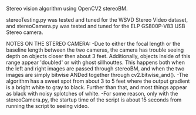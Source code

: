 Stereo vision algorithm using OpenCV2 stereoBM. 

stereoTesting.py was tested and tuned for the WSVD Stereo Video dataset, and stereoCamera.py was tested and tuned for the ELP GS800P-V83 USB Stereo camera.

  NOTES ON THE STEREO CAMERA:
    -Due to either the focal length or the baseline length between the two cameras, the camera has trouble seeing depth on objects closer then about 3 feet. Additionally, objects inside of this range appear
     'doubled' or with ghost sillhouttes. This happens both when the left and right images are passed through stereoBM, and when the two images are simply bitwise ANDed together through cv2.bitwise_and().
    -The algorithm has a sweet spot from about 3 to 5 feet where the output gradient is a bright white to gray to black. Further than that, and most things appear as black with noisy splotches of white. 
    -For some reason, only with the stereoCamera.py, the startup time of the script is about 15 seconds from running the script to seeing video.

